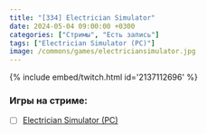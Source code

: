 ```yaml
---
title: "[334] Electrician Simulator"
date: 2024-05-04 09:00:00 +0300
categories: ["Стримы", "Есть запись"]
tags: ["Electrician Simulator (PC)"]
image: /commons/games/electriciansimulator.jpg
---
```


{% include embed/twitch.html id='2137112696' %}

### Игры на стриме:
+ [ ] [Electrician Simulator (PC)](/tags/electrician-simulator-pc)

